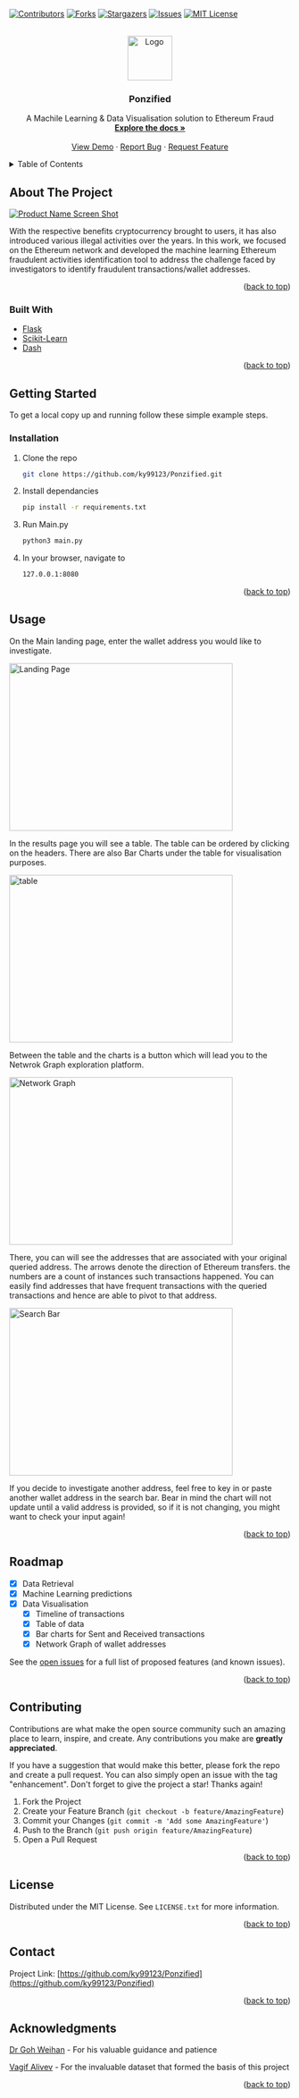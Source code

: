 <div id="top"></div>
<!--
*** Thanks for checking out the Best-README-Template. If you have a suggestion
*** that would make this better, please fork the repo and create a pull request
*** or simply open an issue with the tag "enhancement".
*** Don't forget to give the project a star!
*** Thanks again! Now go create something AMAZING! :D
-->



<!-- PROJECT SHIELDS -->
<!--
*** I'm using markdown "reference style" links for readability.
*** Reference links are enclosed in brackets [ ] instead of parentheses ( ).
*** See the bottom of this document for the declaration of the reference variables
*** for contributors-url, forks-url, etc. This is an optional, concise syntax you may use.
*** https://www.markdownguide.org/basic-syntax/#reference-style-links
-->

[![Contributors][contributors-shield]][contributors-url]
[![Forks][forks-shield]][forks-url]
[![Stargazers][stars-shield]][stars-url]
[![Issues][issues-shield]][issues-url]
[![MIT License][license-shield]][license-url]



<!-- PROJECT LOGO -->
<br />
<div align="center">
  <a href="https://github.com/ky99123/Ponzified">
    <img src="images/Ethereum_logo_translucent.png" alt="Logo" width="80" height="80">
  </a>

<h3 align="center">Ponzified</h3>

  <p align="center">
    A Machile Learning & Data Visualisation solution to Ethereum Fraud 
    <br />
    <a href="https://github.com/ky99123/Ponzified"><strong>Explore the docs »</strong></a>
    <br />
    <br />
    <a href="https://github.com/ky99123/Ponzified">View Demo</a>
    ·
    <a href="https://github.com/ky99123/Ponzified/issues">Report Bug</a>
    ·
    <a href="https://github.com/ky99123/Ponzified/issues">Request Feature</a>
  </p>
</div>



<!-- TABLE OF CONTENTS -->
<details>
  <summary>Table of Contents</summary>
  <ol>
    <li>
      <a href="#about-the-project">About The Project</a>
      <ul>
        <li><a href="#built-with">Built With</a></li>
      </ul>
    </li>
    <li>
      <a href="#getting-started">Getting Started</a>
      <ul>
        <li><a href="#installation">Installation</a></li>
      </ul>
    </li>
    <li><a href="#usage">Usage</a></li>
    <li><a href="#roadmap">Roadmap</a></li>
    <li><a href="#contributing">Contributing</a></li>
    <li><a href="#license">License</a></li>
    <li><a href="#contact">Contact</a></li>
    <li><a href="#acknowledgments">Acknowledgments</a></li>
  </ol>
</details>



<!-- ABOUT THE PROJECT -->
## About The Project

[![Product Name Screen Shot][product-screenshot]](https://github.com/ky99123/Ponzified)

With the respective benefits cryptocurrency brought to users, it has also introduced various illegal activities over the years. In this work, we focused on the Ethereum network and developed the machine learning Ethereum fraudulent activities identification tool to address the challenge faced by investigators to identify fraudulent transactions/wallet addresses.
<p align="right">(<a href="#top">back to top</a>)</p>



### Built With

* [Flask](https://flask.palletsprojects.com/en/2.1.x/)
* [Scikit-Learn](https://scikit-learn.org/)
* [Dash](https://dash.plotly.com/)

<p align="right">(<a href="#top">back to top</a>)</p>



<!-- GETTING STARTED -->
## Getting Started

To get a local copy up and running follow these simple example steps.

### Installation

1. Clone the repo
   ```sh
   git clone https://github.com/ky99123/Ponzified.git
   ```
2. Install dependancies
   ```sh
   pip install -r requirements.txt
   ```
3. Run Main.py
   ```sh
   python3 main.py
   ``` 
4. In your browser, navigate to
   ```sh
   127.0.0.1:8080
   ```

<p align="right">(<a href="#top">back to top</a>)</p>



<!-- USAGE EXAMPLES -->
## Usage

On the Main landing page, enter the wallet address you would like to investigate.

<img src="images/landing.png" alt="Landing Page" width="400" height="300">

In the results page you will see a table. The table can be ordered by clicking on the headers. There are also Bar Charts under the table for visualisation purposes.

<img src="images/table.png" alt="table" width="400" height="300">

Between the table and the charts is a button which will lead you to the Netwrok Graph exploration platform.

<img src="images/netgraph.png" alt="Network Graph" width="400" height="300">

There, you can will see the addresses that are associated with your original queried address. The arrows denote the direction of Ethereum transfers. the numbers are a count of instances such transactions happened. You can easily find addresses that have frequent transactions with the queried transactions and hence are able to pivot to that address.

<img src="images/searchbar.png" alt="Search Bar" width="400" height="300">

If you decide to investigate another address, feel free to key in or paste another wallet address in the search bar. Bear in mind the chart will not update until a valid address is provided, so if it is not changing, you might want to check your input again!

<p align="right">(<a href="#top">back to top</a>)</p>



<!-- ROADMAP -->
## Roadmap

- [x] Data Retrieval
- [x] Machine Learning predictions
- [x] Data Visualisation
    - [x] Timeline of transactions
    - [x] Table of data
    - [x] Bar charts for Sent and Received transactions
    - [x] Network Graph of wallet addresses

See the [open issues](https://github.com/github_username/repo_name/issues) for a full list of proposed features (and known issues).

<p align="right">(<a href="#top">back to top</a>)</p>



<!-- CONTRIBUTING -->
## Contributing

Contributions are what make the open source community such an amazing place to learn, inspire, and create. Any contributions you make are **greatly appreciated**.

If you have a suggestion that would make this better, please fork the repo and create a pull request. You can also simply open an issue with the tag "enhancement".
Don't forget to give the project a star! Thanks again!

1. Fork the Project
2. Create your Feature Branch (`git checkout -b feature/AmazingFeature`)
3. Commit your Changes (`git commit -m 'Add some AmazingFeature'`)
4. Push to the Branch (`git push origin feature/AmazingFeature`)
5. Open a Pull Request

<p align="right">(<a href="#top">back to top</a>)</p>



<!-- LICENSE -->
## License

Distributed under the MIT License. See `LICENSE.txt` for more information.

<p align="right">(<a href="#top">back to top</a>)</p>



<!-- CONTACT -->
## Contact

Project Link: [https://github.com/ky99123/Ponzified](https://github.com/ky99123/Ponzified)

<p align="right">(<a href="#top">back to top</a>)</p>



<!-- ACKNOWLEDGMENTS -->
## Acknowledgments

[Dr Goh Weihan](https://sg.linkedin.com/in/weihan-goh) - For his valuable guidance and patience

[Vagif Alivev](https://www.kaggle.com/vagifa) - For the invaluable dataset that formed the basis of this project

<p align="right">(<a href="#top">back to top</a>)</p>



<!-- MARKDOWN LINKS & IMAGES -->
<!-- https://www.markdownguide.org/basic-syntax/#reference-style-links -->
[contributors-shield]: https://img.shields.io/github/contributors/ky99123/Ponzified.svg?style=for-the-badge
[contributors-url]: https://github.com/ky99123/Ponzified/graphs/contributors
[forks-shield]: https://img.shields.io/github/forks/ky99123/Ponzified.svg?style=for-the-badge
[forks-url]: https://github.com/ky99123/Ponzified/network/members
[stars-shield]: https://img.shields.io/github/stars/ky99123/Ponzified.svg?style=for-the-badge
[stars-url]: https://github.com/ky99123/Ponzified/stargazers
[issues-shield]: https://img.shields.io/github/issues/ky99123/Ponzified.svg?style=for-the-badge
[issues-url]: https://github.com/ky99123/Ponzified/issues
[license-shield]: https://img.shields.io/github/license/ky99123/Ponzified.svg?style=for-the-badge
[license-url]: https://github.com/ky99123/Ponzified/blob/master/LICENSE.txt
[product-screenshot]: images/landing.png
